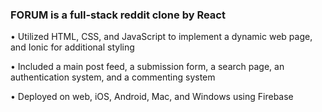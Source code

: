 
<h3>FORUM is a full-stack reddit clone by React</h3>

<p>• Utilized HTML, CSS, and JavaScript to implement a dynamic web page, and Ionic for additional styling </p>
<p>• Included a main post feed, a submission form, a search page, an authentication system, and a commenting system</p>
<p>• Deployed on web, iOS, Android, Mac, and Windows using Firebase</p>
